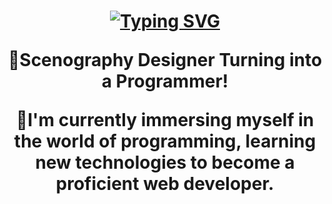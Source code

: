 <h1 align="center"> 
<a href="https://git.io/typing-svg"><img src="https://readme-typing-svg.demolab.com?font=Roboto&weight=700&pause=1000&color=000000&center=true&vCenter=true&width=435&lines=Welcome+to+my+Github+%F0%9F%91%80+I'm+Yifan+Wang!" alt="Typing SVG" /></a>

🎨Scenography Designer Turning into a Programmer!

🌱I'm currently immersing myself in the world of programming, 
learning new technologies to become a proficient web developer. 

<!--
**Yifan-858/Yifan-858** is a ✨ _special_ ✨ repository because its `README.md` (this file) appears on your GitHub profile.

Here are some ideas to get you started:

- 🔭 I’m currently working on ...
- 🌱 I’m currently learning ...
- 👯 I’m looking to collaborate on ...
- 🤔 I’m looking for help with ...
- 💬 Ask me about ...
- 📫 How to reach me: ...
- 😄 Pronouns: ...
- ⚡ Fun fact: ...
-->
